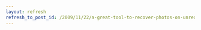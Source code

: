 ```yaml
---
layout: refresh
refresh_to_post_id: /2009/11/22/a-great-tool-to-recover-photos-on-unreadable-or-formatted-flash-cards
---
```


